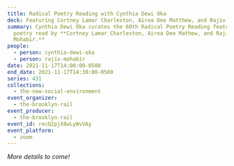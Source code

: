 ```yaml
---
title: Radical Poetry Reading with Cynthia Dewi Oka
deck: Featuring Cortney Lamar Charleston, Airea Dee Matthew, and Rajiv Mohabir
summary: Cynthia Dewi Oka curates the 60th Radical Poetry Reading featuring
  poetry read by **Cortney Lamar Charleston, Airea Dee Mathew, and Rajiv
  Mohabir.**
people:
  - person: cynthia-dewi-oka
  - person: rajiv-mohabir
date: 2021-11-17T14:00:00-0500
end_date: 2021-11-17T14:30:00-0500
series: 431
collections:
  - the-new-social-environment
event_organizer:
  - the-brooklyn-rail
event_producer:
  - the-brooklyn-rail
event_id: recQ2pjX8wLyWvVAy
event_platform:
  - zoom
---
```

*More details to come!*